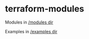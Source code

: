 # terraform-modules

Modules in [/modules dir](./modules/)

Examples in [/examples dir](./examples/)
